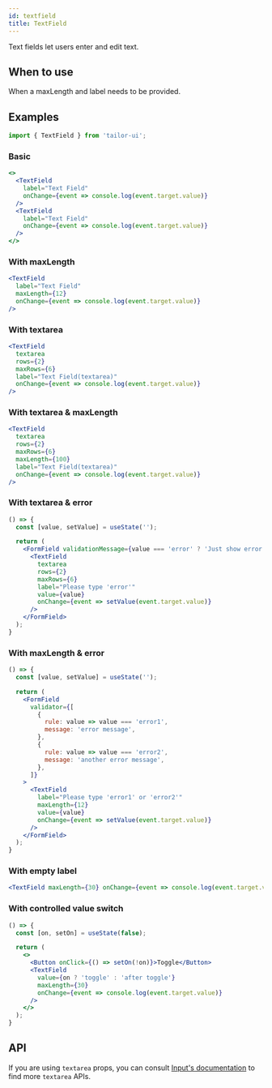 ```yaml
---
id: textfield
title: TextField
---
```


Text fields let users enter and edit text.

## When to use

When a maxLength and label needs to be provided.

## Examples

```js
import { TextField } from 'tailor-ui';
```

### Basic

```jsx live
<>
  <TextField
    label="Text Field"
    onChange={event => console.log(event.target.value)}
  />
  <TextField
    label="Text Field"
    onChange={event => console.log(event.target.value)}
  />
</>
```

### With maxLength

```jsx live
<TextField
  label="Text Field"
  maxLength={12}
  onChange={event => console.log(event.target.value)}
/>
```

### With textarea

```jsx live
<TextField
  textarea
  rows={2}
  maxRows={6}
  label="Text Field(textarea)"
  onChange={event => console.log(event.target.value)}
/>
```

### With textarea & maxLength

```jsx live
<TextField
  textarea
  rows={2}
  maxRows={6}
  maxLength={100}
  label="Text Field(textarea)"
  onChange={event => console.log(event.target.value)}
/>
```

### With textarea & error

```jsx live
() => {
  const [value, setValue] = useState('');

  return (
    <FormField validationMessage={value === 'error' ? 'Just show error' : null}>
      <TextField
        textarea
        rows={2}
        maxRows={6}
        label="Please type 'error'"
        value={value}
        onChange={event => setValue(event.target.value)}
      />
    </FormField>
  );
}
```

### With maxLength & error

```jsx live
() => {
  const [value, setValue] = useState('');

  return (
    <FormField
      validator={[
        {
          rule: value => value === 'error1',
          message: 'error message',
        },
        {
          rule: value => value === 'error2',
          message: 'another error message',
        },
      ]}
    >
      <TextField
        label="Please type 'error1' or 'error2'"
        maxLength={12}
        value={value}
        onChange={event => setValue(event.target.value)}
      />
    </FormField>
  );
}
```

### With empty label

```jsx live
<TextField maxLength={30} onChange={event => console.log(event.target.value)} />
```

### With controlled value switch

```jsx live
() => {
  const [on, setOn] = useState(false);

  return (
    <>
      <Button onClick={() => setOn(!on)}>Toggle</Button>
      <TextField
        value={on ? 'toggle' : 'after toggle'}
        maxLength={30}
        onChange={event => console.log(event.target.value)}
      />
    </>
  );
}
```

## API

If you are using `textarea` props, you can consult [Input's documentation](Input.md#api) to find more
`textarea` APIs.
